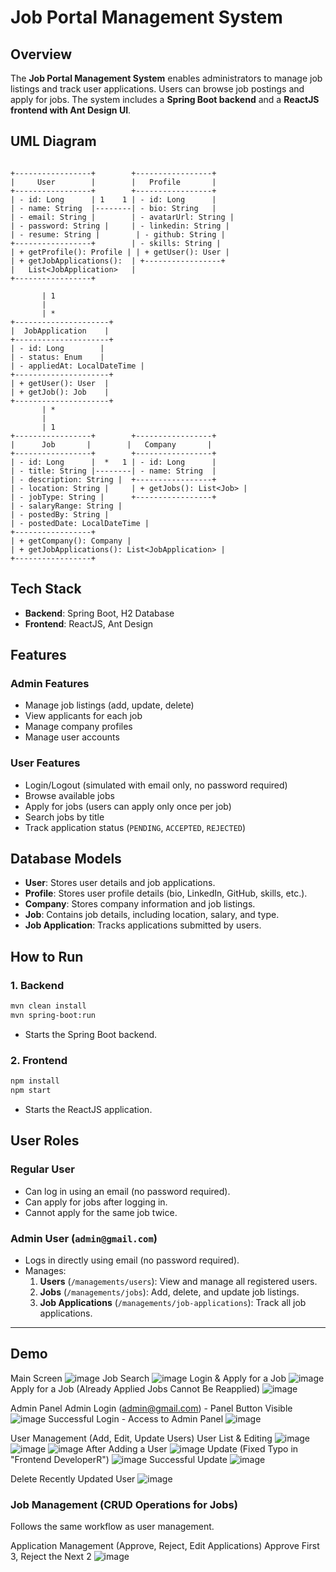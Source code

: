 # Job Portal Management System

## Overview
The **Job Portal Management System** enables administrators to manage job listings and track user applications. Users can browse job postings and apply for jobs. The system includes a **Spring Boot backend** and a **ReactJS frontend with Ant Design UI**.

## UML Diagram
```

+-----------------+        +-----------------+
|     User        |        |   Profile       |
+-----------------+        +-----------------+
| - id: Long      | 1    1 | - id: Long      |
| - name: String  |--------| - bio: String   |
| - email: String |        | - avatarUrl: String |
| - password: String |     | - linkedin: String |
| - resume: String |        | - github: String |
+-----------------+        | - skills: String |
| + getProfile(): Profile | | + getUser(): User |
| + getJobApplications():  | +-----------------+
|   List<JobApplication>   |
+-----------------+

       | 1
       |
       | *
+---------------------+
|  JobApplication    |
+---------------------+
| - id: Long        |
| - status: Enum    |
| - appliedAt: LocalDateTime |
+---------------------+
| + getUser(): User  |
| + getJob(): Job    |
+---------------------+
       | *
       |
       | 1
+-----------------+        +-----------------+
|      Job       |        |   Company       |
+-----------------+        +-----------------+
| - id: Long      |  *   1 | - id: Long      |
| - title: String |--------| - name: String  |
| - description: String |  +-----------------+
| - location: String |     | + getJobs(): List<Job> |
| - jobType: String |      +-----------------+
| - salaryRange: String |
| - postedBy: String |
| - postedDate: LocalDateTime |
+-----------------+
| + getCompany(): Company |
| + getJobApplications(): List<JobApplication> |
+-----------------+
```


## Tech Stack
- **Backend**: Spring Boot, H2 Database
- **Frontend**: ReactJS, Ant Design

## Features
### **Admin Features**
- Manage job listings (add, update, delete)
- View applicants for each job
- Manage company profiles
- Manage user accounts

### **User Features**
- Login/Logout (simulated with email only, no password required)
- Browse available jobs
- Apply for jobs (users can apply only once per job)
- Search jobs by title
- Track application status (`PENDING`, `ACCEPTED`, `REJECTED`)

## Database Models
- **User**: Stores user details and job applications.
- **Profile**: Stores user profile details (bio, LinkedIn, GitHub, skills, etc.).
- **Company**: Stores company information and job listings.
- **Job**: Contains job details, including location, salary, and type.
- **Job Application**: Tracks applications submitted by users.

## How to Run

### **1. Backend**
```sh
mvn clean install
mvn spring-boot:run
```
- Starts the Spring Boot backend.

### **2. Frontend**
```sh
npm install
npm start
```
- Starts the ReactJS application.

## **User Roles**
### **Regular User**
- Can log in using an email (no password required).
- Can apply for jobs after logging in.
- Cannot apply for the same job twice.

### **Admin User** (`admin@gmail.com`)
- Logs in directly using email (no password required).
- Manages:
  1. **Users** (`/managements/users`): View and manage all registered users.
  2. **Jobs** (`/managements/jobs`): Add, delete, and update job listings.
  3. **Job Applications** (`/managements/job-applications`): Track all job applications.

---

## Demo
Main Screen
![image](https://github.com/user-attachments/assets/b39e3639-54be-4f71-a647-b46d5ad605de)
Job Search
![image](https://github.com/user-attachments/assets/81b7ac47-8589-40ff-b1ba-e75659611285)
Login & Apply for a Job
![image](https://github.com/user-attachments/assets/635f6b34-b886-4eb8-9f89-a5d43649085b)
Apply for a Job (Already Applied Jobs Cannot Be Reapplied)
![image](https://github.com/user-attachments/assets/87ced542-951b-4d01-b641-dfca6304628f)



Admin Panel
Admin Login (admin@gmail.com) - Panel Button Visible
![image](https://github.com/user-attachments/assets/a2baaadf-0e7b-49b9-8835-6161c908738a)
Successful Login - Access to Admin Panel
![image](https://github.com/user-attachments/assets/dfcf927d-a6e1-452d-b7a7-e00ada3d4784)


User Management (Add, Edit, Update Users)
User List & Editing
![image](https://github.com/user-attachments/assets/285f0be4-7bff-43cb-8f02-d7dd2afc1cf0)
![image](https://github.com/user-attachments/assets/16987193-e979-4568-99ea-9a10b5282c1a)
![image](https://github.com/user-attachments/assets/452f12b0-00f5-4965-acea-a2a696137260)
After Adding a User
![image](https://github.com/user-attachments/assets/df8d7ba9-0f49-45f7-a614-c9163d53f597)
Update (Fixed Typo in "Frontend DeveloperR")
![image](https://github.com/user-attachments/assets/8c50a704-0c17-463f-aed8-0bf39faa0494)
Successful Update
![image](https://github.com/user-attachments/assets/4ba0aaee-246d-4e53-b894-a51c66097015)

Delete Recently Updated User
![image](https://github.com/user-attachments/assets/b3166af7-5d18-4b94-ae9d-47246ac1cd31)

### Job Management (CRUD Operations for Jobs)
Follows the same workflow as user management.

Application Management (Approve, Reject, Edit Applications)
Approve First 3, Reject the Next 2
![image](https://github.com/user-attachments/assets/0f553c0e-5155-454b-8708-04b5cfd35fb2)





















